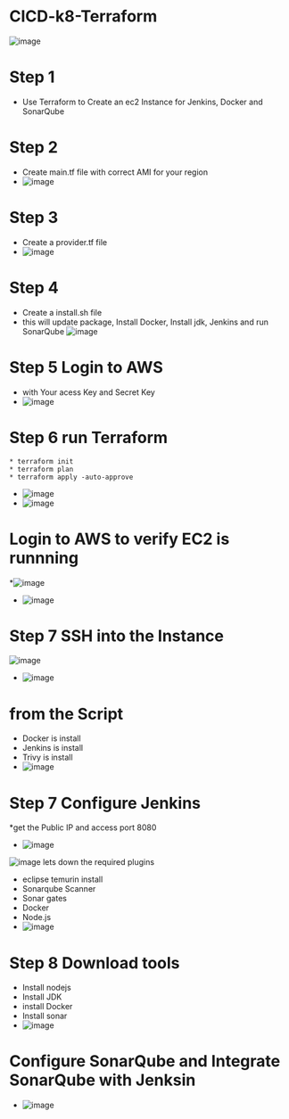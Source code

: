 # CICD-k8-Terraform
![image](https://github.com/rogerbarrow/CICD-k8-Terraform/assets/46138186/1cd6cdef-769d-4720-ac5f-a6abc0cbfb29)
# Step 1
* Use Terraform to Create an ec2 Instance for Jenkins, Docker and SonarQube

# Step 2
  * Create main.tf file with correct AMI for your region
 * ![image](https://github.com/rogerbarrow/CICD-k8-Terraform/assets/46138186/391d0338-7094-45a0-9d9e-cc9b4259d134)
# Step 3
 * Create a provider.tf file
  * ![image](https://github.com/rogerbarrow/CICD-k8-Terraform/assets/46138186/d6b99a5b-eaf2-4d8c-aa6f-264e9b6993af)
  # Step 4 
  * Create a install.sh file
  * this will update package, Install Docker, Install jdk, Jenkins and run SonarQube
![image](https://github.com/rogerbarrow/CICD-k8-Terraform/assets/46138186/57dd36b5-a96f-4b66-9cc9-bbb97411a3ee)
# Step 5 Login to AWS 
* with Your acess Key and Secret Key
* ![image](https://github.com/rogerbarrow/CICD-k8-Terraform/assets/46138186/aefe37db-c126-421f-a448-28cb5f1ef7b6)
# Step 6 run Terraform
    * terraform init
    * terraform plan
    * terraform apply -auto-approve
    
  * ![image](https://github.com/rogerbarrow/CICD-k8-Terraform/assets/46138186/30044cb7-346c-49c2-b86d-31d275895428)
* ![image](https://github.com/rogerbarrow/CICD-k8-Terraform/assets/46138186/2a5dac22-0e87-4506-b2c7-3e3304f5735f)
# Login to AWS to verify EC2 is runnning
 *![image](https://github.com/rogerbarrow/CICD-k8-Terraform/assets/46138186/d4218d66-9d00-47df-9db5-4793ae187aea)
 * ![image](https://github.com/rogerbarrow/CICD-k8-Terraform/assets/46138186/5c459695-c232-42be-b41a-9d6b43efbafe)
# Step 7 SSH into the Instance 
![image](https://github.com/rogerbarrow/CICD-k8-Terraform/assets/46138186/2872cde7-7f40-48bb-b77e-5266cf4541e3)
* ![image](https://github.com/rogerbarrow/CICD-k8-Terraform/assets/46138186/f2eeccf5-ba32-4baa-a3d2-65b274aaa3cc)

# from the Script
 * Docker is install
 * Jenkins is install
 * Trivy is install
 * ![image](https://github.com/rogerbarrow/CICD-k8-Terraform/assets/46138186/9fd858e4-9a60-436e-8b85-af67a7f502db)

# Step 7 Configure Jenkins
  *get the Public IP and access port 8080
  * ![image](https://github.com/rogerbarrow/CICD-k8-Terraform/assets/46138186/ee6f8053-0cc5-4ec2-a0c9-69c96e5c2ec3)

![image](https://github.com/rogerbarrow/CICD-k8-Terraform/assets/46138186/95bbc921-201b-46f3-9bf0-288d97502943)
 lets down the required plugins
   * eclipse temurin install
   * Sonarqube Scanner
   *  Sonar gates
   *  Docker
   *  Node.js
   * ![image](https://github.com/rogerbarrow/CICD-k8-Terraform/assets/46138186/dc083e1e-3e32-4280-ba82-3c108c61ad5d)
# Step 8 Download tools
 * Install nodejs
 * Install JDK
 * install Docker
 * Install sonar
 * ![image](https://github.com/rogerbarrow/CICD-k8-Terraform/assets/46138186/04c9ed38-a6ef-4633-b4a6-46e5f378776c)
# Configure SonarQube and Integrate SonarQube with Jenksin
  * ![image](https://github.com/rogerbarrow/CICD-k8-Terraform/assets/46138186/5b79b714-2fbf-4140-aef6-9ed10ba10784)

